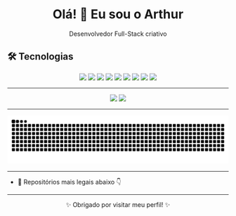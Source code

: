 <h1 align="center">Olá! 👋 Eu sou o Arthur</h1>

<p align="center">
  Desenvolvedor Full-Stack criativo
</p>

## 🛠️ Tecnologias

<p align="center">
  <img src="https://cdn.jsdelivr.net/gh/devicons/devicon/icons/java/java-original.svg" width="50" />
  <img src="https://cdn.jsdelivr.net/gh/devicons/devicon/icons/python/python-original.svg" width="50" />
  <img src="https://cdn.jsdelivr.net/gh/devicons/devicon/icons/react/react-original.svg" width="50" />
  <img src="https://cdn.jsdelivr.net/gh/devicons/devicon/icons/javascript/javascript-original.svg" width="50" />
  <img src="https://cdn.jsdelivr.net/gh/devicons/devicon/icons/html5/html5-original.svg" width="50" />
  <img src="https://cdn.jsdelivr.net/gh/devicons/devicon/icons/css3/css3-original.svg" width="50" />
  <img src="https://cdn.jsdelivr.net/gh/devicons/devicon/icons/nodejs/nodejs-original.svg" width="50" />
  <img src="https://cdn.jsdelivr.net/gh/devicons/devicon/icons/postgresql/postgresql-original.svg" width="50" />
  <img src="https://cdn.jsdelivr.net/gh/devicons/devicon/icons/spring/spring-original.svg" width="50" />
</p>

---

<div align="center">
  <img height="155em" src="https://github-readme-stats.vercel.app/api?username=Tu3-z&show_icons=true&theme=tokyonight" />
  <img height="155em" src="https://github-readme-stats.vercel.app/api/top-langs/?username=Tu3-z&layout=compact&theme=tokyonight" />
</div>

---

<p align="center">
  <img src="https://raw.githubusercontent.com/Tu3-z/Tu3-z/output/github-contribution-grid-snake.svg" />
</p>

---

- 📁 Repositórios mais legais abaixo 👇

---

<p align="center">✨ Obrigado por visitar meu perfil! ✨</p>
